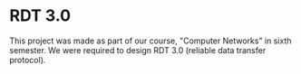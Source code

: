 # RDT 3.0

This project was made as part of our course, "Computer Networks" in sixth semester. We were required to design RDT 3.0 (reliable data transfer protocol).
